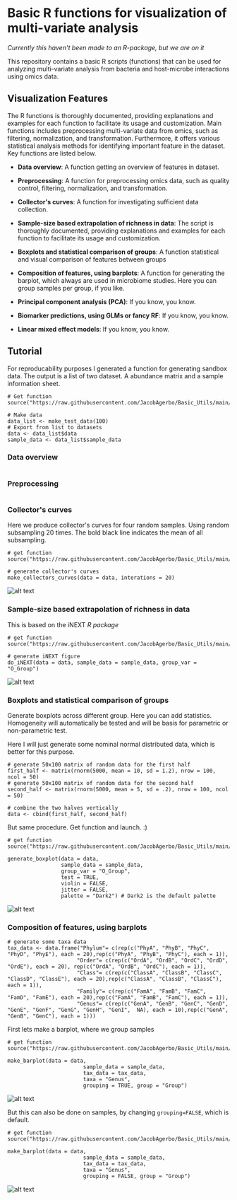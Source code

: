 # Basic R functions for visualization of multi-variate analysis

*Currently this haven't been made to an R-package, but we are on it*

This repository contains a basic R scripts (functions) that can be used for analyzing multi-variate analysis from bacteria and host-microbe interactions using omics data. 

## Visualization Features
The R functions is thoroughly documented, providing explanations and examples for each function to facilitate its usage and customization. 
Main functions includes preprocessing multi-variate data from omics, such as filtering, normalization, and transformation. Furthermore, it offers various statistical analysis methods for identifying important feature in the dataset. Key functions are listed below.

- **Data overview**: A function getting an overview of features in dataset. 
  
- **Preprocessing**: A function for preprocessing omics data, such as quality control, filtering, normalization, and transformation.

- **Collector's curves**: A function for investigating sufficient data collection.
  
- **Sample-size based extrapolation of richness in data**: The script is thoroughly documented, providing explanations and examples for each function to facilitate its usage and customization.

- **Boxplots and statistical comparison of groups**: A function statistical and visual comparison of features between groups

- **Composition of features, using barplots**: A function for generating the barplot, which always are used in microbiome studies. Here you can group samples per group, if you like.

- **Principal component analysis (PCA)**: If you know, you know.

- **Biomarker predictions, using GLMs or fancy RF**: If you know, you know.
  
- **Linear mixed effect models**: If you know, you know.



## Tutorial
For reproducability purposes I generated a function for generating sandbox data. The output is a list of two dataset. A abundance matrix and a sample information sheet. 

```{R}
# Get function
source("https://raw.githubusercontent.com/JacobAgerbo/Basic_Utils/main/Visualization/make_test_data.R")

# Make data
data_list <- make_test_data(100)
# Export from list to datasets
data <- data_list$data
sample_data <- data_list$sample_data
```

### Data overview

```

```

### Preprocessing

```

```

### Collector's curves
Here we produce collector's curves for four random samples. Using random subsampling 20 times. The bold black line indicates the mean of all subsampling.
```
# get function
source("https://raw.githubusercontent.com/JacobAgerbo/Basic_Utils/main/Visualization/make_collectors_curves.R")

# generate collector's curves
make_collectors_curves(data = data, interations = 20)
```
![alt text](Figures/Collectors_curves.png)

### Sample-size based extrapolation of richness in data
This is based on the iNEXT *R package*

```
# get function
source("https://raw.githubusercontent.com/JacobAgerbo/Basic_Utils/main/Visualization/make_iNEXT.R")

# generate iNEXT figure
do_iNEXT(data = data, sample_data = sample_data, group_var = "O_Group")
```
![alt text](Figures/iNEXT_plot.png)

### Boxplots and statistical comparison of groups
Generate boxplots across different group. Here you can add statistics. Homogeneity will automatically be tested and will be basis for parametric or non-parametric test.

Here I will just generate some nominal normal distributed data, which is better for this purpose.
```
# generate 50x100 matrix of random data for the first half
first_half <- matrix(rnorm(5000, mean = 10, sd = 1.2), nrow = 100, ncol = 50)
# generate 50x100 matrix of random data for the second half
second_half <- matrix(rnorm(5000, mean = 5, sd = .2), nrow = 100, ncol = 50)

# combine the two halves vertically
data <- cbind(first_half, second_half)
```
But same procedure. Get function and launch. :) 

```
# get function
source("https://raw.githubusercontent.com/JacobAgerbo/Basic_Utils/main/Visualization/make_boxplot.R")

generate_boxplot(data = data, 
                 sample_data = sample_data, 
                 group_var = "O_Group", 
                 test = TRUE, 
                 violin = FALSE, 
                 jitter = FALSE, 
                 palette = "Dark2") # Dark2 is the default palette
```
![alt text](Figures/Boxplot_figure.png)

### Composition of features, using barplots
```
# generate some taxa data 
tax_data <- data.frame("Phylum"= c(rep(c("PhyA", "PhyB", "PhyC", "PhyD", "PhyE"), each = 20),rep(c("PhyA", "PhyB", "PhyC"), each = 1)),
                      "Order"= c(rep(c("OrdA", "OrdB", "OrdC", "OrdD", "OrdE"), each = 20), rep(c("OrdA", "OrdB", "OrdC"), each = 1)),
                      "Class"= c(rep(c("ClassA", "ClassB", "ClassC", "ClassD", "ClassE"), each = 20),rep(c("ClassA", "ClassB", "ClassC"), each = 1)),
                      "Family"= c(rep(c("FamA", "FamB", "FamC", "FamD", "FamE"), each = 20),rep(c("FamA", "FamB", "FamC"), each = 1)),
                      "Genus"= c(rep(c("GenA", "GenB", "GenC", "GenD", "GenE", "GenF", "GenG", "GenH", "GenI",  NA), each = 10),rep(c("GenA", "GenB", "GenC"), each = 1)))
```

First lets make a barplot, where we group samples
```
# get function
source("https://raw.githubusercontent.com/JacobAgerbo/Basic_Utils/main/Visualization/make_barplot.R")

make_barplot(data = data,
                        sample_data = sample_data,
                        tax_data = tax_data,
                        taxa = "Genus",
                        grouping = TRUE, group = "Group")
```
![alt text](Figures/Barplot_Group.png)

But this can also be done on samples, by changing `grouping=FALSE`, which is default.

```
# get function
source("https://raw.githubusercontent.com/JacobAgerbo/Basic_Utils/main/Visualization/make_barplot.R")

make_barplot(data = data,
                        sample_data = sample_data,
                        tax_data = tax_data,
                        taxa = "Genus",
                        grouping = FALSE, group = "Group")
```
![alt text](Figures/Barplot_sample.png)

